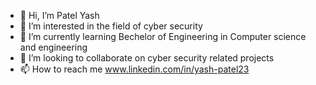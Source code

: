 - 👋 Hi, I’m Patel Yash
- 👀 I’m interested in the field of cyber security
- 🌱 I’m currently learning Bechelor of Engineering in Computer science and engineering
- 💞️ I’m looking to collaborate on cyber security related projects
- 📫 How to reach me www.linkedin.com/in/yash-patel23


<!---
Patelyash23/Patelyash23 is a ✨ special ✨ repository because its `README.md` (this file) appears on your GitHub profile.
You can click the Preview link to take a look at your changes.
--->

